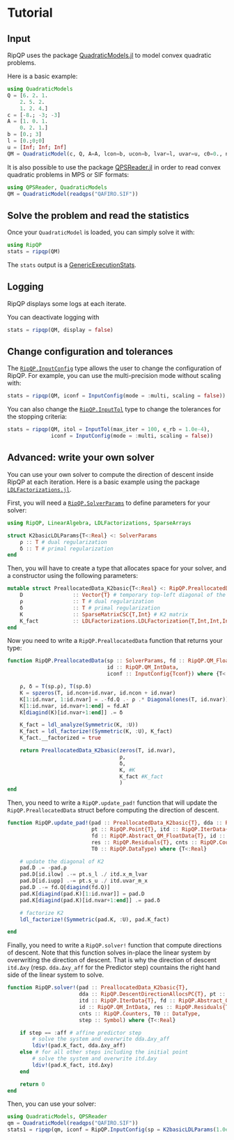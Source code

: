 # Tutorial

## Input

RipQP uses the package [QuadraticModels.jl](https://github.com/JuliaSmoothOptimizers/QuadraticModels.jl) to model
convex quadratic problems.

Here is a basic example:

```julia
using QuadraticModels
Q = [6. 2. 1.
    2. 5. 2.
    1. 2. 4.]
c = [-8.; -3; -3]
A = [1. 0. 1.
    0. 2. 1.]
b = [0.; 3]
l = [0.;0;0]
u = [Inf; Inf; Inf]
QM = QuadraticModel(c, Q, A=A, lcon=b, ucon=b, lvar=l, uvar=u, c0=0., name="QM")
```

It is also possible to use the package [QPSReader.jl](https://github.com/JuliaSmoothOptimizers/QPSReader.jl) in order to
read convex quadratic problems in MPS or SIF formats:

```julia
using QPSReader, QuadraticModels
QM = QuadraticModel(readqps("QAFIRO.SIF"))
```

## Solve the problem and read the statistics

Once your `QuadraticModel` is loaded, you can simply solve it with:

```julia
using RipQP
stats = ripqp(QM)
```

The `stats` output is a
[GenericExecutionStats](https://juliasmoothoptimizers.github.io/SolverCore.jl/dev/reference/#SolverCore.GenericExecutionStats).

## Logging

RipQP displays some logs at each iterate.

You can deactivate logging with

```julia
stats = ripqp(QM, display = false)
```

## Change configuration and tolerances

The [`RipQP.InputConfig`](@ref) type allows the user to change the configuration of RipQP.
For example, you can use the multi-precision mode without scaling with:

```julia
stats = ripqp(QM, iconf = InputConfig(mode = :multi, scaling = false))
```

You can also change the [`RipQP.InputTol`](@ref) type to change the tolerances for the
stopping criteria:

```julia
stats = ripqp(QM, itol = InputTol(max_iter = 100, ϵ_rb = 1.0e-4),
              iconf = InputConfig(mode = :multi, scaling = false))
```

## Advanced: write your own solver

You can use your own solver to compute the direction of descent inside RipQP at each iteration.
Here is a basic example using the package [`LDLFactorizations.jl`](https://github.com/JuliaSmoothOptimizers/LDLFactorizations.jl).

First, you will need a [`RipQP.SolverParams`](@ref) to define parameters for your solver:

```julia
using RipQP, LinearAlgebra, LDLFactorizations, SparseArrays

struct K2basicLDLParams{T<:Real} <: SolverParams
    ρ :: T # dual regularization
    δ :: T # primal regularization
end
```

Then, you will have to create a type that allocates space for your solver, and a constructor using the following parameters:

```julia
mutable struct PreallocatedData_K2basic{T<:Real} <: RipQP.PreallocatedData{T}
    D                :: Vector{T} # temporary top-left diagonal of the K2 system
    ρ                :: T # dual regularization
    δ                :: T # primal regularization
    K                :: SparseMatrixCSC{T,Int} # K2 matrix
    K_fact           :: LDLFactorizations.LDLFactorization{T,Int,Int,Int} # factorized K2
end
```

Now you need to write a `RipQP.PreallocatedData` function that returns your type:

```julia
function RipQP.PreallocatedData(sp :: SolverParams, fd :: RipQP.QM_FloatData{T},
                                id :: RipQP.QM_IntData,
                                iconf :: InputConfig{Tconf}) where {T<:Real, Tconf<:Real}

    ρ, δ = T(sp.ρ), T(sp.δ)
    K = spzeros(T, id.ncon+id.nvar, id.ncon + id.nvar)
    K[1:id.nvar, 1:id.nvar] = .-fd.Q .- ρ .* Diagonal(ones(T, id.nvar))
    K[1:id.nvar, id.nvar+1:end] = fd.AT
    K[diagind(K)[id.nvar+1:end]] .= δ

    K_fact = ldl_analyze(Symmetric(K, :U))
    K_fact = ldl_factorize!(Symmetric(K, :U), K_fact)
    K_fact.__factorized = true

    return PreallocatedData_K2basic(zeros(T, id.nvar),
                                    ρ,
                                    δ,
                                    K, #K
                                    K_fact #K_fact
                                    )
end
```

Then, you need to write a `RipQP.update_pad!` function that will update the `RipQP.PreallocatedData`
struct before computing the direction of descent.

```julia
function RipQP.update_pad!(pad :: PreallocatedData_K2basic{T}, dda :: RipQP.DescentDirectionAllocs{T},
                           pt :: RipQP.Point{T}, itd :: RipQP.IterData{T},
                           fd :: RipQP.Abstract_QM_FloatData{T}, id :: RipQP.QM_IntData,
                           res :: RipQP.Residuals{T}, cnts :: RipQP.Counters,
                           T0 :: RipQP.DataType) where {T<:Real}

    # update the diagonal of K2
    pad.D .= -pad.ρ
    pad.D[id.ilow] .-= pt.s_l ./ itd.x_m_lvar
    pad.D[id.iupp] .-= pt.s_u ./ itd.uvar_m_x
    pad.D .-= fd.Q[diagind(fd.Q)]
    pad.K[diagind(pad.K)[1:id.nvar]] = pad.D
    pad.K[diagind(pad.K)[id.nvar+1:end]] .= pad.δ

    # factorize K2
    ldl_factorize!(Symmetric(pad.K, :U), pad.K_fact)

end
```

Finally, you need to write a `RipQP.solver!` function that compute directions of descent.
Note that this function solves in-place the linear system by overwriting the direction of descent.
That is why the direction of descent `itd.Δxy` (resp. `dda.Δxy_aff` for the Predictor step)
countains the right hand side of the linear system to solve.

```julia
function RipQP.solver!(pad :: PreallocatedData_K2basic{T},
                       dda :: RipQP.DescentDirectionAllocsPC{T}, pt :: RipQP.Point{T},
                       itd :: RipQP.IterData{T}, fd :: RipQP.Abstract_QM_FloatData{T},
                       id :: RipQP.QM_IntData, res :: RipQP.Residuals{T},
                       cnts :: RipQP.Counters, T0 :: DataType,
                       step :: Symbol) where {T<:Real}

    if step == :aff # affine predictor step
        # solve the system and overwrite dda.Δxy_aff
        ldiv!(pad.K_fact, dda.Δxy_aff)
    else # for all other steps including the initial point
        # solve the system and overwrite itd.Δxy
        ldiv!(pad.K_fact, itd.Δxy)
    end

    return 0
end
```

Then, you can use your solver:

```julia
using QuadraticModels, QPSReader
qm = QuadraticModel(readqps("QAFIRO.SIF"))
stats1 = ripqp(qm, iconf = RipQP.InputConfig(sp = K2basicLDLParams(1.0e-6, 1.0e-6)))
```